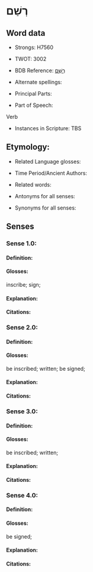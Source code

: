 # רְשַׁם

<!-- Status: S2="NeedsEdits" -->
<!-- Lexica used for edits:   -->

## Word data

* Strongs: H7560

* TWOT: 3002

* BDB Reference: [רְשַׁם](rc://en/bdb/dict/xt.ao.aa)

* Alternate spellings:

* Principal Parts:

* Part of Speech:

Verb

* Instances in Scripture: TBS

## Etymology:

* Related Language glosses:

* Time Period/Ancient Authors:

* Related words:

* Antonyms for all senses:

* Synonyms for all senses:

## Senses

### Sense 1.0:

#### Definition:

#### Glosses:

inscribe; sign; 

#### Explanation:

#### Citations:



### Sense 2.0:

#### Definition:

#### Glosses:

be inscribed; written; be signed; 

#### Explanation:

#### Citations:



### Sense 3.0:

#### Definition:

#### Glosses:

be inscribed; written; 

#### Explanation:

#### Citations:



### Sense 4.0:

#### Definition:

#### Glosses:

be signed; 

#### Explanation:

#### Citations:



